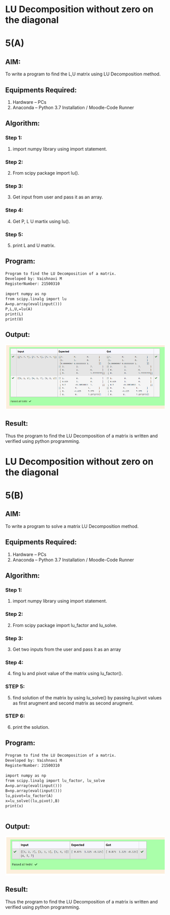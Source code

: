 # LU Decomposition without zero on the diagonal

# 5(A)

## AIM:
To write a program to find the L,U matrix using LU Decomposition method.

## Equipments Required:
1. Hardware – PCs
2. Anaconda – Python 3.7 Installation / Moodle-Code Runner

## Algorithm:

### Step 1:
1. import numpy library using import statement.

### Step 2:
2. From scipy package import lu().

### Step 3:
3. Get input from user and pass it as an array.

### Step 4:
4. Get P, L U martix using lu().

### Step 5:
5. print L and U matrix.

## Program:
```
Program to find the LU Decomposition of a matrix.
Developed by: Vaishnavi M
RegisterNumber: 21500310

import numpy as np
from scipy.linalg import lu
A=np.array(eval(input()))
P,L,U,=lu(A)
print(L)
print(U)

```

## Output:
![lu decomposition](output.png)


## Result:
Thus the program to find the LU Decomposition of a matrix is written and verified using python programming.


# LU Decomposition without zero on the diagonal

# 5(B)

## AIM:
To write a program to solve a matrix LU Decomposition method.

## Equipments Required:
1. Hardware – PCs
2. Anaconda – Python 3.7 Installation / Moodle-Code Runner

## Algorithm:

### Step 1:
1. import numpy library using import statement.

### Step 2:
2. From scipy package import lu_factor and lu_solve.

### Step 3:
3. Get two inputs from the user and pass it as an array

### Step 4:
4. fing lu and pivot value of the matrix using lu_factor().

### STEP 5:
5. find solution of the matrix by using lu_solve() by passing lu,pivot values as first arugment and second matrix as second arugment.

### STEP 6:
6. print the solution.

## Program:
```
Program to find the LU Decomposition of a matrix.
Developed by: Vaishnavi M
RegisterNumber: 21500310

import numpy as np
from scipy.linalg import lu_factor, lu_solve
A=np.array(eval(input()))
B=np.array(eval(input()))
lu,pivot=lu_factor(A)
x=lu_solve((lu,pivot),B)
print(x)


```

## Output:
![lu decomposition](output1.png)


## Result:
Thus the program to find the LU Decomposition of a matrix is written and verified using python programming.
